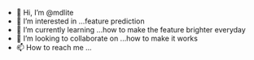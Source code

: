- 👋 Hi, I’m @mdlite
- 👀 I’m interested in ...feature prediction
- 🌱 I’m currently learning ...how to make the feature brighter everyday
- 💞️ I’m looking to collaborate on ...how to make it works 
- 📫 How to reach me ...

<!---
mdlite/mdlite is a ✨ special ✨ repository because its `README.md` (this file) appears on your GitHub profile.
You can click the Preview link to take a look at your changes.
--->
